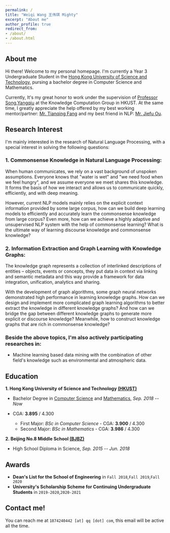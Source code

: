 ```yaml
---
permalink: / 
title: "Weiqi Wang 王伟琪 Mighty"
excerpt: "About me"
author_profile: true 
redirect_from:
- /about/
- /about.html
---
```


## About me

Hi there! Welcome to my personal homepage. I'm currently a Year 3 Undergraduate Student in
the [Hong Kong University of Science and Technology](https://hkust.edu.hk/), pursing a bachelor degree in Computer
Science and Mathematics. 

Currently, It's my great honor to work under the supervision of [Professor Song,Yangqiu](https://www.cse.ust.hk/~yqsong/) at the Knowledge Computation Group in HKUST. At the same time, I greatly appreciate the help offered by my best working mentor/partner: 
[Mr. Tianqing Fang](https://github.com/tqfang) and my best friend in NLP: [Mr. Jiefu Ou](https://github.com/JefferyO). 

## Research Interest

I'm mainly interested in the research of Natural Language Processing, with a special interest in solving the following questions:

### **1. Commonsense Knowledge in Natural Language Processing:**
When human communicates, we rely on a vast background of unspoken assumptions. Everyone knows that "water is wet" and "we need food when we feel hungry", and we assume everyone we meet shares this knowledge. It forms the basis of how we interact and allows us to communicate quickly, efficiently, and with deep meaning.

However, current NLP models mainly relies on the explicit context information provided by some large corpus, how can we build deep learning models to efficiently and accurately learn the commonsense knowledge from large corpus? Even more, how can we achieve a highly adaptive and unsupervised NLP system with the help of commonsense learning?
What is the ultimate way of learning discourse knowledge and commonsense knowledge?

### **2. Information Extraction and Graph Learning with Knowledge Graphs:**
The knowledge graph represents a collection of interlinked descriptions of entities – objects, events or concepts, they put data in context via linking and semantic metadata and this way provide a framework for data integration, unification, analytics and sharing.

With the development of graph algorithms, some graph neural networks demonstrated high performance in learning knowledge graphs. How can we design and implement more complicated graph learning algorithms to better extract the knowledge in different knowledge graphs? And how can we bridge the gap between different knowledge graphs to generate more explicit or discourse knowledge?
Meanwhile, how to construct knowledge graphs that are rich in commonsense knowledge?

### **Beside the above topics, I'm also actively participating researches in:**
* Machine learning based data mining with the combination of other field's knowledge such as environmental and atmospheric data.

## Education

**1. Hong Kong University of Science and Technology [(HKUST)](https://hkust.edu.hk/)**

- Bachelor Degree in [Computer Science](https://www.cse.ust.hk/) and [Mathematics](https://www.math.hkust.edu.hk/),  *Sep. 2018 --
  Now*
- CGA: **3.895** / 4.300
  
  - First Major: *BSc in Computer Science* - CGA: **3.900** / 4.300
  - Second Major: *BSc in Mathematics* - CGA: **3.986** / 4.300

**2. Beijing No.8 Middle School [(BJBZ)](http://www.no8ms.bj.cn/)**

- High School Diploma in Science, *Sep. 2015 -- Jun. 2018*

## Awards

* **Dean's List for the School of Engineering** in `Fall 2018`,`Fall 2019`,`Fall 2020`
* **University's Scholarship Scheme for Continuing Undergraduate Students** in `2019-2020`,`2020-2021` 

## Contact me!

You can reach me at `1874240442 [at] qq [dot] com`, this email will be active all the time.